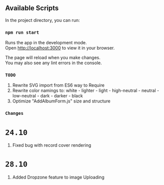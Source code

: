 ## Available Scripts

In the project directory, you can run:

### `npm run start`

Runs the app in the development mode.\
Open [http://localhost:3000](http://localhost:3000) to view it in your browser.

The page will reload when you make changes.\
You may also see any lint errors in the console.

### `TODO`

1) Rewrite SVG import from ES6 way to Require
2) Rewrite color namings to: 
    white - lighter - light - high-neutral - neutral - low-neutral - dark - darker - black
3) Optimize "AddAlbumForm.js" size and structure


### `Changes`

# `24.10`
1. Fixed bug with record cover rendering

# `28.10`
1. Added Dropzone feature to image Uploading
